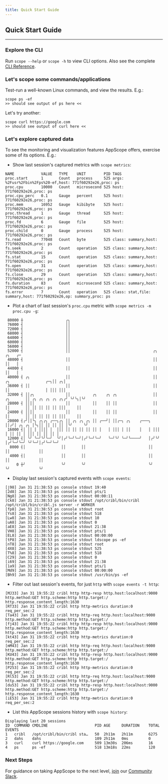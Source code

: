 ```yaml
---
title: Quick Start Guide
---
```


## Quick Start Guide
---

### Explore the CLI

Run `scope --help` or `scope -h` to view CLI options. Also see the complete [CLI Reference](/docs/cli-reference).

### Let's scope some commands/applications

Test-run a well-known Linux commands, and view the results. E.g.:

```
scope ps -ef
>> should see output of ps here <<
```

Let's try another:

```
scope curl https://google.com
>> should see output of curl here <<
```


### Let's explore captured data

To see the monitoring and visualization features AppScope offers, exercise some of its options. E.g.:

- Show last session's captured metrics with `scope metrics`:

```
NAME         	VALUE	TYPE 	UNIT       	PID	TAGS
proc.start   	1    	Count	process    	525	args: %2Fusr%2Fbin%2Fps%20-ef,host: 771f60292e26,proc: ps
proc.cpu     	10000	Count	microsecond	525	host: 771f60292e26,proc: ps
proc.cpu_perc	0.1  	Gauge	percent    	525	host: 771f60292e26,proc: ps
proc.mem     	16952	Gauge	kibibyte   	525	host: 771f60292e26,proc: ps
proc.thread  	1    	Gauge	thread     	525	host: 771f60292e26,proc: ps
proc.fd      	6    	Gauge	file       	525	host: 771f60292e26,proc: ps
proc.child   	0    	Gauge	process    	525	host: 771f60292e26,proc: ps
fs.read      	77048	Count	byte       	525	class: summary,host: 771f60292e26,proc: ps
fs.seek      	2    	Count	operation  	525	class: summary,host: 771f60292e26,proc: ps
fs.stat      	15   	Count	operation  	525	class: summary,host: 771f60292e26,proc: ps
fs.open      	31   	Count	operation  	525	class: summary,host: 771f60292e26,proc: ps
fs.close     	29   	Count	operation  	525	class: summary,host: 771f60292e26,proc: ps
fs.duration  	83   	Count	microsecond	525	class: summary,host: 771f60292e26,proc: ps
fs.error     	7    	Count	operation  	525	class: stat,file: summary,host: 771f60292e26,op: summary,proc: ps
```


- Plot a chart of last session's `proc.cpu` metric with `scope metrics -m proc.cpu -g`:

```
 80000 ┼                   ╭╮
 76000 ┤                   ││
 72000 ┤                   ││
 68000 ┤                   ││
 64000 ┤                   ││
 60000 ┤                   ││
 56000 ┤                   ││
 52000 ┤                   ││                                     ╭╮                               ╭╮   ╭─
 48000 ┤                   ││                                     ││                               ││   │
 44000 ┤                   ││                                     ││                               ││   │
 40000 ┤ ╭╮                ││                                     ││          ╭╮                ╭─╮││ ╭╮│
 36000 ┤ ││                ││                                     ││          ││                │ │││ │││
 32000 ┤ ││╭╮              ││          ╭╮    ╭╮ ╭╮                ││ ╭╮       ││ ╭╮ ╭╮ ╭╮ ╭╮ ╭╮╭╯ ╰╯╰╮│╰╯
 28000 ┤ ││││              ││          ││    ││ ││                ││ ││       ││ ││ ││ ││ ││ │││     ││
 24000 ┤ ││││              ││          ││    ││ ││                ││ ││       ││ ││ ││ ││ ││ │││     ││
 20000 ┤╭╯││╰╮ ╭╮╭╮ ╭──╮╭╮ ││ ╭╮ ╭╮ ╭╮ ││ ╭──╯│ ││╭─╮ ╭╮    ╭───╮ ││╭╯│ ╭╮ ╭╮ │╰╮││ ││ ││ ││ │╰╯     ╰╯
 16000 ┤│ ││ │ ││││ │  │││ ││ ││ ││ ││ ││ │   │ │││ │ ││    │   │ │││ │ ││ ││ │ │││ ││ ││ ││ │
 12000 ┤│ ╰╯ ╰─╯╰╯╰─╯  ╰╯│╭╯╰─╯╰─╯│╭╯╰─╯╰─╯   ╰─╯╰╯ ╰─╯╰────╯   │╭╯╰╯ │╭╯╰─╯╰─╯ ╰╯╰─╯│╭╯╰─╯╰─╯
  8000 ┤│                ││       ││                            ││    ││             ││
  4000 ┤│                ││       ││                            ││    ││             ││
     0 ┼╯                ╰╯       ╰╯                            ╰╯    ╰╯             ╰╯
```



- Display last session's captured events with `scope events`:

```
[j98] Jan 31 21:38:53 ps console stdout 19:40
[2d8] Jan 31 21:38:53 ps console stdout pts/1
[Ng8] Jan 31 21:38:53 ps console stdout 00:00:11
[Ck8] Jan 31 21:38:53 ps console stdout /opt/cribl/bin/cribl /opt/cribl/bin/cribl.js server -r WORKER
[fp8] Jan 31 21:38:53 ps console stdout root
[Ys8] Jan 31 21:38:53 ps console stdout 518
[Lw8] Jan 31 21:38:53 ps console stdout 10
[uA8] Jan 31 21:38:53 ps console stdout 0
[aE8] Jan 31 21:38:53 ps console stdout 21:38
[VH8] Jan 31 21:38:53 ps console stdout pts/1
[EL8] Jan 31 21:38:53 ps console stdout 00:00:00
[tP8] Jan 31 21:38:53 ps console stdout ldscope ps -ef
[nT8] Jan 31 21:38:53 ps console stdout root
[4X8] Jan 31 21:38:53 ps console stdout 525
[T%8] Jan 31 21:38:53 ps console stdout 518
[C29] Jan 31 21:38:53 ps console stdout 0
[i69] Jan 31 21:38:53 ps console stdout 21:38
[1a9] Jan 31 21:38:53 ps console stdout pts/1
[Md9] Jan 31 21:38:53 ps console stdout 00:00:00
[Bh9] Jan 31 21:38:53 ps console stdout /usr/bin/ps -ef
```

- Filter out last session's events, for just `http` with `scope events -t http`:

```
[MJ33] Jan 31 19:55:22 cribl http http-resp http.host:localhost:9000 http.method:GET http.scheme:http http.target:/ http.response_content_length:1630
[RT33] Jan 31 19:55:22 cribl http http-metrics duration:0 req_per_sec:2
[Ta43] Jan 31 19:55:22 cribl http http-req http.host:localhost:9000 http.method:GET http.scheme:http http.target:/
[fj43] Jan 31 19:55:22 cribl http http-resp http.host:localhost:9000 http.method:GET http.scheme:http http.target:/ http.response_content_length:1630
[kt43] Jan 31 19:55:22 cribl http http-metrics duration:0 req_per_sec:2
[mM43] Jan 31 19:55:22 cribl http http-req http.host:localhost:9000 http.method:GET http.scheme:http http.target:/
[KU43] Jan 31 19:55:22 cribl http http-resp http.host:localhost:9000 http.method:GET http.scheme:http http.target:/ http.response_content_length:1630
[P253] Jan 31 19:55:22 cribl http http-metrics duration:0 req_per_sec:2
[Rl53] Jan 31 19:55:22 cribl http http-req http.host:localhost:9000 http.method:GET http.scheme:http http.target:/
[du53] Jan 31 19:55:22 cribl http http-resp http.host:localhost:9000 http.method:GET http.scheme:http http.target:/ http.response_content_length:1630
[iE53] Jan 31 19:55:22 cribl http http-metrics duration:0 req_per_sec:2
```


- List this AppScope sessions history with `scope history`:

```
Displaying last 20 sessions
ID	COMMAND	CMDLINE                  	PID	AGE   	DURATION	TOTAL EVENTS
1 	cribl  	/opt/cribl/bin/cribl sta…	50 	2h11m 	2h11m   	6275
2 	dahs   	dahs                     	109	2h11m 	0ms     	0
3 	curl   	curl https://google.com  	509	13m30s	206ms   	16
4 	ps     	ps -ef                   	518	13m18s	22ms    	120
```


### Next Steps

For guidance on taking AppScope to the next level, [join](https://cribl.io/community?utm_source=appscope&utm_medium=footer&utm_campaign=appscope) our [Community Slack](https://app.slack.com/client/TD0HGJPT5/CPYBPK65V/thread/C01BM8PU30V-1611001888.001100).
